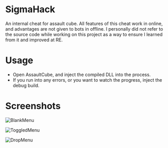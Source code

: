 # SigmaHack
An internal cheat for assault cube. All features of this cheat work in online, and advantages are not given to bots in offline. I personally did not refer to the source code while working on this project as a way to ensure I learned from it and improved at RE.

# Usage

- Open AssaultCube, and inject the compiled DLL into the process.
- If you run into any errors, or you want to watch the progress, inject the debug build.

# Screenshots

![BlankMenu](.github/BlankMenu.png)

![ToggledMenu](.github/ToggledMenu.png)

![DropMenu](.github/DropMenu.png)
